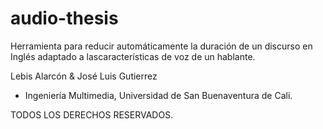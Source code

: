 # audio-thesis


Herramienta para reducir automáticamente la duración de un discurso en Inglés adaptado a lascaracterísticas de voz de un hablante.

Lebis Alarcón & José Luis Gutierrez
 - Ingeniería Multimedia,
Universidad de San Buenaventura de Cali.

TODOS LOS DERECHOS RESERVADOS. 

